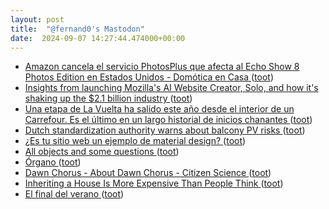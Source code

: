 ```yaml
---
layout: post
title:  "@fernand0's Mastodon"
date:  2024-09-07 14:27:44.474000+00:00
---
```

*  [Amazon cancela el servicio PhotosPlus que afecta al Echo Show 8 Photos Edition en Estados Unidos - Domótica en Casa ](https://domoticaencasa.es/amazon-cancela-el-servicio-photosplus-que-afecta-al-echo-show-8-photos-edition-en-estados-unidos) ([toot](https://mastodon.social/@fernand0/113096737716482555))
*  [Insights from launching Mozilla's AI Website Creator, Solo, and how it's shaking up the $2.1 billion industry ](https://future.mozilla.org/news/insights-from-launching-mozillas-ai-website-creator-solo-and-how-its-shaking-up-the-21-billion-industry) ([toot](https://mastodon.social/@fernand0/113096115423374757))
*  [Una etapa de La Vuelta ha salido este año desde el interior de un Carrefour. Es el último en un largo historial de inicios chanantes ](https://www.xataka.com/magnet/una-etapa-de-la-vuelta-ha-salido-este-ano-desde-el-interior-de-un-carrefour-es-el-ultimo-en-un-largo-historial-de-inicios-chanante) ([toot](https://mastodon.social/@fernand0/113095734717235324))
*  [Dutch standardization authority warns about balcony PV risks ](https://www.pv-magazine.com/2024/08/15/dutch-standardization-authority-warns-about-balcony-pv-risks) ([toot](https://mastodon.social/@fernand0/113095480240649831))
*  [¿Es tu sitio web un ejemplo de material design? ](https://wwwhatsnew.com/2024/08/22/es-tu-sitio-web-un-ejemplo-de-material-design) ([toot](https://mastodon.social/@fernand0/113095303101021603))
*  [All objects and some questions ](https://pubs.aip.org/aapt/ajp/article/91/10/819/2911822/All-objects-and-some-question) ([toot](https://mastodon.social/@fernand0/113095159244156846))
*  [Órgano ](https://www.flickr.com/photos/fernand0/53945196132) ([toot](https://mastodon.social/@fernand0/113095097922912644))
*  [Dawn Chorus - About Dawn Chorus - Citizen Science ](https://dawn-chorus.org/about-dawn-chorus) ([toot](https://mastodon.social/@fernand0/113094426506830562))
*  [Inheriting a House Is More Expensive Than People Think ](https://lifehacker.com/money/inheriting-a-house-is-expensiv) ([toot](https://mastodon.social/@fernand0/113093681191178495))
*  [El final del verano ](https://avecesunafoto.wordpress.com/2024/09/06/el-final-del-verano-4) ([toot](https://mastodon.social/@fernand0/113091873573243847))
